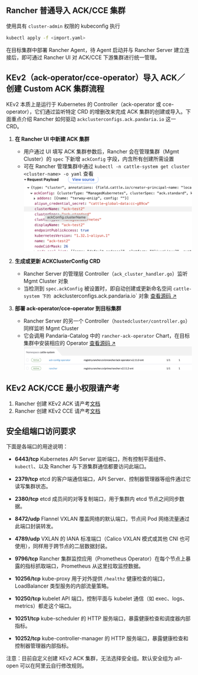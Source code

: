 ## Rancher 普通导入 ACK/CCE 集群

使用具有 `cluster-admin` 权限的 kubeconfig 执行

```bash
kubectl apply -f <import.yaml>
```

在目标集群中部署 Rancher Agent，待 Agent 启动并与 Rancher Server 建立连接后，即可通过 Rancher UI 对 ACK/CCE 下游集群进行统一管理。

## KEv2（ack-operator/cce-operator）导入 ACK／创建 Custom ACK 集群流程

KEv2 本质上是运行于 Kubernetes 的 Controller（ack-operator 或 cce-operator），它们通过监听特定 CRD 的增删改来完成 ACK 集群的创建或导入。下面重点介绍 Rancher 如何驱动 `ackclusterconfigs.ack.pandaria.io` 这一 CRD。

1. **在 Rancher UI 中新建 ACK 集群**

    * 用户通过 UI 填写 ACK 集群参数后，Rancher 会在管理集群（Mgmt Cluster）的 `spec` 下新增 `ackConfig` 字段，内含所有创建所需设置
    * 可在 Rancher 管理集群中通过 `kubectl -n cattle-system get cluster <cluster-name> -o yaml` 查看
        ![](./image/ack.png)

2. **生成或更新 ACKClusterConfig CRD**

    * Rancher Server 的管理层 Controller（`ack_cluster_handler.go`）监听 Mgmt Cluster 对象
    * 当检测到 `spec.ackConfig` 被设置时，即自动创建或更新命名空间 `cattle-system 下的 `ackclusterconfigs.ack.pandaria.io` 对象
        [查看源码 ↗](https://github.com/cnrancher/pandaria/blob/release/v2.9/pkg/controllers/management/ack/ack_cluster_handler.go#L91)

3. **部署 ack-operator/cce-operator 到目标集群**

    * Rancher Server 的另一个 Controller（`hostedcluster/controller.go`）同样监听 Mgmt Cluster
    * 它会调用 Pandaria-Catalog 中的 `rancher-ack-operator` Chart，在目标集群中安装相应的 Operator
        [查看源码 ↗](https://github.com/cnrancher/pandaria/blob/release/v2.9/pkg/controllers/dashboard/hostedcluster/controller.go#L90)
        ![](./image/ack-operator.png)

## KEv2 ACK/CCE 最小权限请产考

1. Rancher 创建 KEv2 ACK 请产考[文档](https://ee.docs.rancher.cn/docs/cloud-drivers/aliyun/ack#registered-managed-cluster-%E6%9C%80%E5%B0%8F%E6%9D%83%E9%99%90)
2. Rancher 创建 KEv2 CCE 请产考[文档](https://ee.docs.rancher.cn/docs/cloud-drivers/cce/cce#%E5%89%8D%E7%BD%AE%E6%9D%A1%E4%BB%B6)

## 安全组端口访问要求

下面是各端口的用途说明：

* **6443/tcp**
  Kubernetes API Server 监听端口，所有控制平面组件、`kubectl`、以及 Rancher 与下游集群通信都要访问此端口。

* **2379/tcp**
  etcd 的客户端通信端口，API Server、控制器管理器等组件通过它读写集群状态。

* **2380/tcp**
  etcd 成员间的对等复制端口，用于集群内 etcd 节点之间同步数据。

* **8472/udp**
  Flannel VXLAN 覆盖网络的默认端口，节点间 Pod 网络流量通过此端口封装转发。

* **4789/udp**
  VXLAN 的 IANA 标准端口（Calico VXLAN 模式或其他 CNI 也可使用），同样用于跨节点的二层数据封装。

* **9796/tcp**
  Rancher 集群监控应用（Prometheus Operator）在每个节点上暴露的指标抓取端口，Prometheus 从这里拉取监控数据。

* **10256/tcp**
  kube-proxy 用于对外提供 `/healthz` 健康检查的端口，LoadBalancer 类型服务的内部流量策略。

* **10250/tcp**
  kubelet API 端口，控制平面与 kubelet 通信（如 exec、logs、metrics）都走这个端口。

* **10251/tcp**
  kube-scheduler 的 HTTP 服务端口，暴露健康检查和调度器内部指标。

* **10252/tcp**
  kube-controller-manager 的 HTTP 服务端口，暴露健康检查和控制器管理器内部指标。

注意：目前自定义创建 KEv2 ACK 集群，无法选择安全组。默认安全组为 all-open 可以在阿里云自行修改规则。